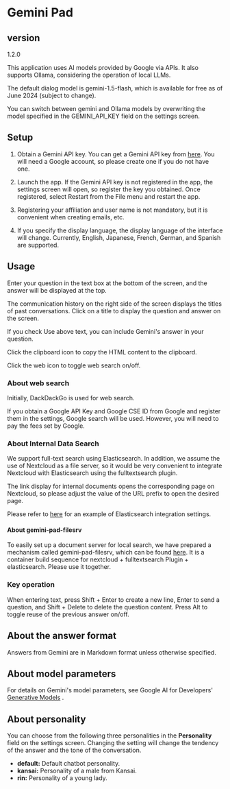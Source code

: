 <!-- 2024-06-13 -->
# Gemini Pad

## version
1.2.0

This application uses AI models provided by Google via APIs.
It also supports Ollama, considering the operation of local LLMs.

The default dialog model is gemini-1.5-flash, which is available for free as of June 2024 (subject to change).

You can switch between gemini and Ollama models by overwriting the model specified in the GEMINI_API_KEY field on the settings screen.

## Setup

1. Obtain a Gemini API key.
   You can get a Gemini API key from [here](https://aistudio.google.com/app/prompts/new_freeform).
   You will need a Google account, so please create one if you do not have one.

2. Launch the app. If the Gemini API key is not registered in the app, the settings screen will open, so register the key you obtained.
   Once registered, select Restart from the File menu and restart the app.

3. Registering your affiliation and user name is not mandatory, but it is convenient when creating emails, etc.

4. If you specify the display language, the display language of the interface will change. Currently, English, Japanese, French, German, and Spanish are supported.

## Usage

Enter your question in the text box at the bottom of the screen, and the answer will be displayed at the top.

The communication history on the right side of the screen displays the titles of past conversations. Click on a title to display the question and answer on the screen.

If you check Use above text, you can include Gemini's answer in your question.

Click the clipboard icon to copy the HTML content to the clipboard.

Click the web icon to toggle web search on/off.

### About web search

Initially, DackDackGo is used for web search.

If you obtain a Google API Key and Google CSE ID from Google and register them in the settings, Google search will be used. However, you will need to pay the fees set by Google.

### About Internal Data Search

We support full-text search using Elasticsearch.
In addition, we assume the use of Nextcloud as a file server, so it would be very convenient to integrate Nextcloud with Elasticsearch using the fulltextsearch plugin.

The link display for internal documents opens the corresponding page on Nextcloud, so please adjust the value of the URL prefix to open the desired page.

Please refer to [here](https://github.com/dtmoyaji/gemini-pad/wiki/Setting-for-Nextcloud---Elasticsearch-(gemini%E2%80%90pad%E2%80%90filesrv)) for an example of Elasticsearch integration settings. 


#### About gemini-pad-filesrv

To easily set up a document server for local search, we have prepared a mechanism called gemini-pad-filesrv, which can be found [here](https://github.com/dtmoyaji/gemini-pad-filesrv).
It is a container build sequence for nextcloud + fulltextsearch Plugin + elasticsearch.
Please use it together.

### Key operation

When entering text, press Shift + Enter to create a new line, Enter to send a question, and Shift + Delete to delete the question content.
Press Alt to toggle reuse of the previous answer on/off.

## About the answer format

Answers from Gemini are in Markdown format unless otherwise specified.

## About model parameters

For details on Gemini's model parameters, see Google AI for Developers' [Generative Models](https://ai.google.dev/gemini-api/docs/models/generative-models?hl=ja&_gl=1*1fu959e*_up*MQ..*_ga*MTgyNTQxNDY0NC4xNzE0MDIxNDY3*_ga_P1DBVKWT6V*MTcxNDAyMTQ2Ny4xLjAuMTcxNDAyMTg1NC4wLjAuMA..) .

## About personality

You can choose from the following three personalities in the **Personality** field on the settings screen. Changing the setting will change the tendency of the answer and the tone of the conversation.

* **default:** Default chatbot personality.
* **kansai:** Personality of a male from Kansai.
* **rin:** Personality of a young lady.
<!-- gemini-1.0-pro -->